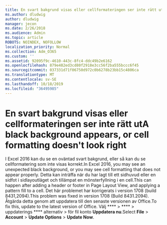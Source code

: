 ```yaml
---
title: En svart bakgrund visas eller cellformateringen ser inte rätt ut
ms.author: dludwig
author: dludwig
manager: jecon
ms.date: 2/26/2018
ms.audience: Admin
ms.topic: article
ROBOTS: NOINDEX, NOFOLLOW
localization_priority: Normal
ms.collection: Adm_O365
ms.custom: ''
ms.assetid: 92095f9c-4610-443c-8fc4-ddc49b2e6162
ms.openlocfilehash: 879e482ed3cd80f2918e3cc56f2ba555bccc6f45
ms.sourcegitcommit: 037331d71f06750d972c0b6278b23bb15c4806ca
ms.translationtype: MT
ms.contentlocale: sv-SE
ms.lasthandoff: 10/18/2019
ms.locfileid: "36495985"
---
```

# <a name="a-black-background-appears-or-cell-formatting-doesnt-look-right"></a><span data-ttu-id="cb632-102">En svart bakgrund visas eller cellformateringen ser inte rätt ut</span><span class="sxs-lookup"><span data-stu-id="cb632-102">A black background appears, or cell formatting doesn't look right</span></span>

<span data-ttu-id="cb632-103">I Excel 2016 kan du se en oväntad svart bakgrund, eller så kan du se cellformatering som inte visas korrekt.</span><span class="sxs-lookup"><span data-stu-id="cb632-103">In Excel 2016, you may see an unexpected black background, or you may see cell formatting that does not appear properly.</span></span> <span data-ttu-id="cb632-104">Detta kan inträffa när du har lagt till ett sidhuvud eller en sidfot i sidlayoutläget och tillämpat en mönsterfyllning i en cell.</span><span class="sxs-lookup"><span data-stu-id="cb632-104">This can happen after adding a header or footer in Page Layout View, and applying a pattern fill to a cell.</span></span> <span data-ttu-id="cb632-105">Det här problemet har korrigerats i version 1708 (build 8431,2094).</span><span class="sxs-lookup"><span data-stu-id="cb632-105">This problem was fixed in version 1708 (Build 8431.2094).</span></span> <span data-ttu-id="cb632-106">Åtgärda detta genom att uppdatera till den senaste versionen av Office.</span><span class="sxs-lookup"><span data-stu-id="cb632-106">To fix this, update to the latest version of Office.</span></span> <span data-ttu-id="cb632-107">Välj \*\*\*\* \> \*\*\*\* \> uppdaterings \*\*\*\* alternativ \> för fil konto **Uppdatera nu**.</span><span class="sxs-lookup"><span data-stu-id="cb632-107">Select **File** \> **Account** \> **Update Options** \> **Update Now**.</span></span>
  

